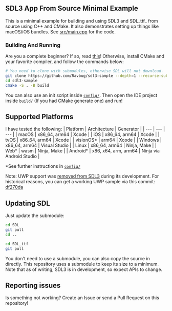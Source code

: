 ## SDL3 App From Source Minimal Example
This is a minimal example for building and using SDL3 and SDL_ttf_ from source 
using C++ and CMake. It also demonstrates setting up things like macOS/iOS
bundles.
See [src/main.cpp](src/main.cpp) for the code. 

### Building And Running
Are you a complete beginner? If so, read [this](https://github.com/Ravbug/sdl3-sample/wiki/Setting-up-your-computer)!
Otherwise, install CMake and your favorite compiler, and follow the commands below:
```sh
# You need to clone with submodules, otherwise SDL will not download.
git clone https://github.com/Ravbug/sdl3-sample --depth=1 --recurse-submodules
cd sdl3-sample
cmake -S . -B build
```
You can also use an init script inside [`config/`](config/). Then open the IDE project inside `build/` 
(If you had CMake generate one) and run!

## Supported Platforms
I have tested the following:
| Platform | Architecture | Generator |
| --- | --- | --- |
| macOS | x86_64, arm64 | Xcode |
| iOS | x86_64, arm64 | Xcode |
| tvOS | x86_64, arm64 | Xcode |
| visionOS* | arm64 | Xcode |
| Windows | x86_64, arm64 | Visual Studio |
| Linux | x86_64, arm64 | Ninja, Make |
| Web* | wasm | Ninja, Make |
| Android* | x86, x64, arm, arm64 | Ninja via Android Studio |

*See further instructions in [`config/`](config/)

Note: UWP support was [removed from SDL3](https://github.com/libsdl-org/SDL/pull/10731) during its development. For historical reasons, you can get a working UWP sample via this commit: [df270da](https://github.com/Ravbug/sdl3-sample/tree/df270daa8d6d48426e128e50c73357dfdf89afbf)

## Updating SDL
Just update the submodule:
```sh
cd SDL
git pull
cd ..

cd SDL_ttf
git pull
```
You don't need to use a submodule, you can also copy the source in directly. This
repository uses a submodule to keep its size to a minimum. Note that as of writing, SDL3 is
in development, so expect APIs to change. 


## Reporting issues
Is something not working? Create an Issue or send a Pull Request on this repository!

